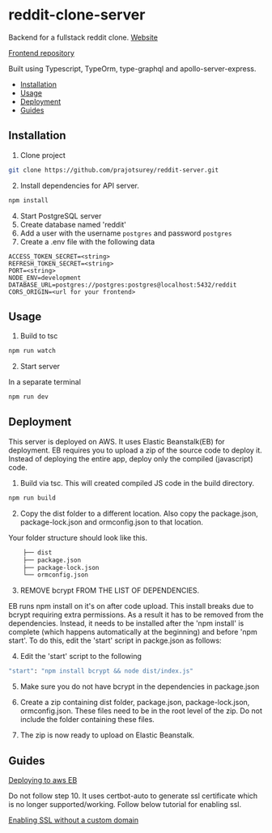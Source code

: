 # reddit-clone-server

Backend for a fullstack reddit clone. [Website](https://reddit-client-nu.vercel.app/)

[Frontend repository](https://github.com/prajotsurey/reddit-client)

Built using Typescript, TypeOrm, type-graphql and apollo-server-express. 
* [Installation](#user-content-installation)
* [Usage](#user-content-usage)
* [Deployment](#user-content-deployment)
* [Guides](#user-content-guides)
## Installation

1. Clone project

```bash
git clone https://github.com/prajotsurey/reddit-server.git
```

2. Install dependencies for API server.

```bash
npm install
```

4. Start PostgreSQL server
5. Create database named 'reddit'
6. Add a user with the username `postgres` and password `postgres`
7. Create a .env file with the following data
```
ACCESS_TOKEN_SECRET=<string>
REFRESH_TOKEN_SECRET=<string>
PORT=<string>
NODE_ENV=development
DATABASE_URL=postgres://postgres:postgres@localhost:5432/reddit
CORS_ORIGIN=<url for your frontend>
```
## Usage

1. Build to tsc

```bash
npm run watch
```

2. Start server

In a separate terminal
```bash
npm run dev
```

## Deployment

This server is deployed on AWS. It uses Elastic Beanstalk(EB) for deployment. EB requires you to upload a zip of the source code to deploy it.
Instead of deploying the entire app, deploy only the compiled (javascript) code.

1. Build via tsc. This will created compiled JS code in the build directory.

```bash
npm run build
```

2. Copy the dist folder to a different location. Also copy the package.json, package-lock.json and ormconfig.json to that location.

Your folder structure should look like this.

```bash
    ├── dist
    ├── package.json
    ├── package-lock.json
    └── ormconfig.json
```
3. REMOVE bcrypt FROM THE LIST OF DEPENDENCIES. 

EB runs npm install on it's on after code upload. This install breaks due to bcrypt requiring extra permissions. As a result it has to be removed from the dependencies. Instead, it needs to be installed after the 'npm install' is complete (which happens automatically at the beginning) and before 'npm start'.
To do this, edit the 'start' script in packge.json as follows:

4. Edit the 'start' script to the following

```bash
"start": "npm install bcrypt && node dist/index.js"
```
5. Make sure you do not have bcrypt in the dependencies in package.json
6. Create a zip containing dist folder, package.json, package-lock.json, ormconfig.json. These files need to be in the root level of the zip. Do not include the folder containing these files.

7. The zip is now ready to upload on Elastic Beanstalk.

## Guides

[Deploying to aws EB](https://medium.com/swlh/deploy-https-node-postgres-redis-react-to-aws-ef252567200d)

Do not follow step 10. It uses certbot-auto to generate ssl certificate which is no longer supported/working. Follow below tutorial for enabling ssl.

[Enabling SSL without a custom domain](https://www.linkedin.com/pulse/how-connect-your-backend-api-elastic-beanstalk-cloudfront-kamau/)



